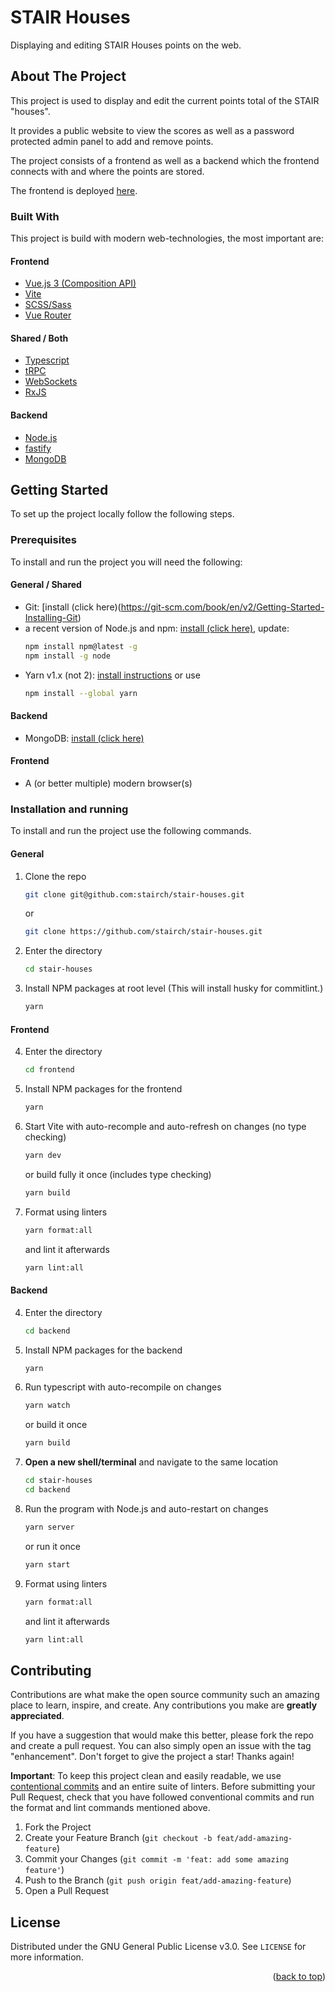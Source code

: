# STAIR Houses

Displaying and editing STAIR Houses points on the web.

## About The Project

This project is used to display and edit the current points total of the STAIR "houses".

It provides a public website to view the scores as well as a password protected admin panel to add and remove points.

The project consists of a frontend as well as a backend which the frontend connects with and where the points are stored.

The frontend is deployed [here](https://stair.ch/houses).


### Built With

This project is build with modern web-technologies, the most important are:

#### Frontend
* [Vue.js 3 (Composition API)](https://vuejs.org/)
* [Vite](https://vitejs.dev)
* [SCSS/Sass](https://sass-lang.com)
* [Vue Router](https://router.vuejs.org)

#### Shared / Both
* [Typescript](https://www.typescriptlang.org)
* [tRPC](https://trpc.io)
* [WebSockets](https://developer.mozilla.org/de/docs/Web/API/WebSockets_API)
* [RxJS](https://rxjs.dev)

#### Backend
* [Node.js](https://nodejs.org/en/)
* [fastify](https://www.fastify.io)
* [MongoDB](https://www.mongodb.com)


<!-- GETTING STARTED -->
## Getting Started

To set up the project locally follow the following steps.

### Prerequisites

To install and run the project you will need the following:

#### General / Shared
* Git: [install (click here)(https://git-scm.com/book/en/v2/Getting-Started-Installing-Git)
* a recent version of Node.js and npm: 
[install (click here)](https://nodejs.dev/learn/how-to-install-nodejs), update:
  ```sh
  npm install npm@latest -g
  npm install -g node
  ```
* Yarn v1.x (not 2): [install instructions](https://classic.yarnpkg.com/lang/en/docs/install/#mac-stable) or use 
  ```sh
  npm install --global yarn
  ```
  
#### Backend
* MongoDB: [install (click here)](https://www.mongodb.com/docs/guides/server/install/)

#### Frontend
* A (or better multiple) modern browser(s)

### Installation and running

To install and run the project use the following commands.

#### General
1. Clone the repo
   ```sh
   git clone git@github.com:stairch/stair-houses.git
   ```
   or
   ```sh
   git clone https://github.com/stairch/stair-houses.git
   ```
2. Enter the directory
   ```sh
   cd stair-houses
   ```
3. Install NPM packages at root level (This will install husky for commitlint.)
   ```sh
   yarn
   ```

#### Frontend
4. Enter the directory
   ```sh
   cd frontend
   ```
5. Install NPM packages for the frontend
   ```sh
   yarn
   ```
6. Start Vite with auto-recomple and auto-refresh on changes (no type checking)
   ```sh
   yarn dev
   ```
   or build fully it once (includes type checking)
   ```sh
   yarn build
   ```
7. Format using linters
   ```sh
   yarn format:all
   ```
   and lint it afterwards
   ```sh
   yarn lint:all
   ```

#### Backend
4. Enter the directory
   ```sh
   cd backend
   ```
5. Install NPM packages for the backend
   ```sh
   yarn
   ```
6. Run typescript with auto-recompile on changes
   ```sh
   yarn watch
   ```
   or build it once
   ```sh
   yarn build
   ```
7. **Open a new shell/terminal** and navigate to the same location
   ```sh
   cd stair-houses
   cd backend
   ```
8. Run the program with Node.js and auto-restart on changes
   ```sh
   yarn server
   ```
   or run it once
   ```sh
   yarn start
   ```
9. Format using linters
   ```sh
   yarn format:all
   ```
   and lint it afterwards
   ```sh
   yarn lint:all
   ```

## Contributing

Contributions are what make the open source community such an amazing place to learn, inspire, and create. Any contributions you make are **greatly appreciated**.

If you have a suggestion that would make this better, please fork the repo and create a pull request. You can also simply open an issue with the tag "enhancement".
Don't forget to give the project a star! Thanks again!

**Important**: To keep this project clean and easily readable, we use [contentional commits](https://www.conventionalcommits.org/en/v1.0.0/) and an entire suite of linters.
Before submitting your Pull Request, check that you have followed conventional commits and run the format and lint commands mentioned above.

1. Fork the Project
2. Create your Feature Branch (`git checkout -b feat/add-amazing-feature`)
3. Commit your Changes (`git commit -m 'feat: add some amazing feature'`)
4. Push to the Branch (`git push origin feat/add-amazing-feature`)
5. Open a Pull Request


## License

Distributed under the GNU General Public License v3.0. See `LICENSE` for more information.

<p align="right">(<a href="#top">back to top</a>)</p>
